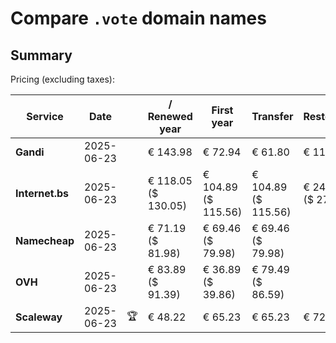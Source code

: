 # Compare `.vote` domain names

## Summary

Pricing (excluding taxes):

| Service | Date |  | / Renewed year | First year | Transfer | Restoration |
|--|--|--|--|--|--|--|
| **Gandi** | 2025-06-23 |  | € 143.98 | € 72.94 | € 61.80 | € 113.78 |
| **Internet.bs** | 2025-06-23 |  | € 118.05<br>($ 130.05) | € 104.89<br>($ 115.56) | € 104.89<br>($ 115.56) | € 246.19<br>($ 271.25) |
| **Namecheap** | 2025-06-23 |  | € 71.19<br>($ 81.98) | € 69.46<br>($ 79.98) | € 69.46<br>($ 79.98) |  |
| **OVH** | 2025-06-23 |  | € 83.89<br>($ 91.39) | € 36.89<br>($ 39.86) | € 79.49<br>($ 86.59) |  |
| **Scaleway** | 2025-06-23 | 🏆 | € 48.22 | € 65.23 | € 65.23 | € 72.76 |
